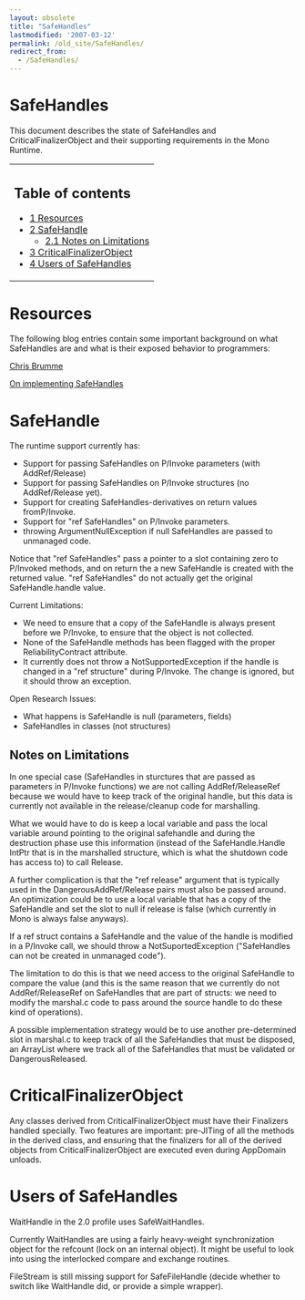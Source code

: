 ```yaml
---
layout: obsolete
title: "SafeHandles"
lastmodified: '2007-03-12'
permalink: /old_site/SafeHandles/
redirect_from:
  - /SafeHandles/
---
```


SafeHandles
===========

This document describes the state of SafeHandles and CriticalFinalizerObject and their supporting requirements in the Mono Runtime.

<table>
<col width="100%" />
<tbody>
<tr class="odd">
<td align="left"><h2>Table of contents</h2>
<ul>
<li><a href="#resources">1 Resources</a></li>
<li><a href="#safehandle">2 SafeHandle</a>
<ul>
<li><a href="#notes-on-limitations">2.1 Notes on Limitations</a></li>
</ul></li>
<li><a href="#criticalfinalizerobject">3 CriticalFinalizerObject</a></li>
<li><a href="#users-of-safehandles">4 Users of SafeHandles</a></li>
</ul></td>
</tr>
</tbody>
</table>

Resources
=========

The following blog entries contain some important background on what SafeHandles are and what is their exposed behavior to programmers:

[Chris Brumme](http://blogs.msdn.com/cbrumme/archive/2004/02/20/77460.aspx)

[On implementing SafeHandles](http://blogs.msdn.com/bclteam/archive/2005/03/15/396335.aspx)

SafeHandle
==========

The runtime support currently has:

-   Support for passing SafeHandles on P/Invoke parameters (with AddRef/Release)
-   Support for passing SafeHandles on P/Invoke structures (no AddRef/Release yet).
-   Support for creating SafeHandles-derivatives on return values fromP/Invoke.
-   Support for "ref SafeHandles" on P/Invoke parameters.
-   throwing ArgumentNullException if null SafeHandles are passed to unmanaged code.

Notice that "ref SafeHandles" pass a pointer to a slot containing zero to P/Invoked methods, and on return the a new SafeHandle is created with the returned value. "ref SafeHandles" do not actually get the original SafeHandle.handle value.

Current Limitations:

-   We need to ensure that a copy of the SafeHandle is always present before we P/Invoke, to ensure that the object is not collected.
-   None of the SafeHandle methods has been flagged with the proper ReliabilityContract attribute.
-   It currently does not throw a NotSupportedException if the handle is changed in a "ref structure" during P/Invoke. The change is ignored, but it should throw an exception.

Open Research Issues:

-   What happens is SafeHandle is null (parameters, fields)
-   SafeHandles in classes (not structures)

Notes on Limitations
--------------------

In one special case (SafeHandles in sturctures that are passed as parameters in P/Invoke functions) we are not calling AddRef/ReleaseRef because we would have to keep track of the original handle, but this data is currently not available in the release/cleanup code for marshalling.

What we would have to do is keep a local variable and pass the local variable around pointing to the original safehandle and during the destruction phase use this information (instead of the SafeHandle.Handle IntPtr that is in the marshalled structure, which is what the shutdown code has access to) to call Release.

A further complication is that the "ref release" argument that is typically used in the DangerousAddRef/Release pairs must also be passed around. An optimization could be to use a local variable that has a copy of the SafeHandle and set the slot to null if release is false (which currently in Mono is always false anyways).

If a ref struct contains a SafeHandle and the value of the handle is modified in a P/Invoke call, we should throw a NotSuportedException ("SafeHandles can not be created in unmanaged code").

The limitation to do this is that we need access to the original SafeHandle to compare the value (and this is the same reason that we currently do not AddRef/ReleaseRef on SafeHandles that are part of structs: we need to modify the marshal.c code to pass around the source handle to do these kind of operations).

A possible implementation strategy would be to use another pre-determined slot in marshal.c to keep track of all the SafeHandles that must be disposed, an ArrayList where we track all of the SafeHandles that must be validated or DangerousReleased.

CriticalFinalizerObject
=======================

Any classes derived from CriticalFinalizerObject must have their Finalizers handled specially. Two features are important: pre-JITing of all the methods in the derived class, and ensuring that the finalizers for all of the derived objects from CriticalFinalizerObject are executed even during AppDomain unloads.

Users of SafeHandles
====================

WaitHandle in the 2.0 profile uses SafeWaitHandles.

Currently WaitHandles are using a fairly heavy-weight synchronization object for the refcount (lock on an internal object). It might be useful to look into using the interlocked compare and exchange routines.

FileStream is still missing support for SafeFileHandle (decide whether to switch like WaitHandle did, or provide a simple wrapper).

